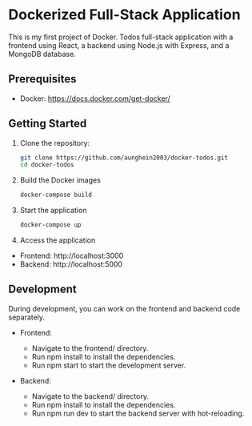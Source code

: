# Dockerized Full-Stack Application

This is my first project of Docker. Todos full-stack application with a frontend using React, a backend using Node.js with Express, and a MongoDB database.

## Prerequisites

- Docker: https://docs.docker.com/get-docker/

## Getting Started

1. Clone the repository:

   ```bash
   git clone https://github.com/aunghein2003/docker-todos.git
   cd docker-todos

2. Build the Docker images

   ```bash
   docker-compose build

3. Start the application

   ```bash
   docker-compose up

4. Access the application
  - Frontend: http://localhost:3000
  - Backend: http://localhost:5000

## Development
During development, you can work on the frontend and backend code separately.

- Frontend:

  -  Navigate to the frontend/ directory.
  -  Run npm install to install the dependencies.
  -  Run npm start to start the development server.
- Backend:

   -   Navigate to the backend/ directory.
   -   Run npm install to install the dependencies.
   -   Run npm run dev to start the backend server with hot-reloading.
